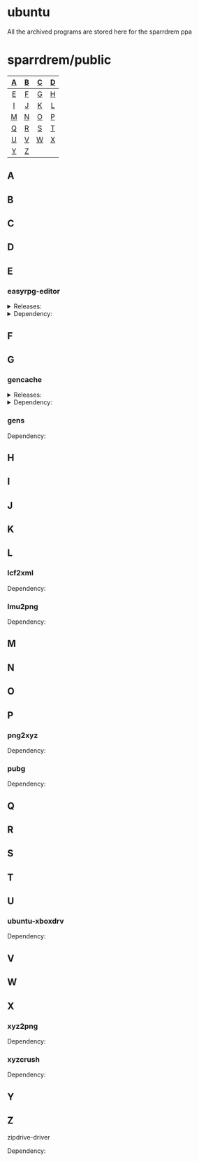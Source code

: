# ubuntu

All the archived programs are stored here for the sparrdrem ppa

# sparrdrem/public

| [A](#a)     | [B](#b)     | [C](#c)     | [D](#d)     |
| :---: | :---: | :---: | :---: |
| [E](#e)     | [F](#f)     | [G](#g)     | [H](#h)     |
| [I](#i)     | [J](#j)     | [K](#k)     | [L](#l)     |
| [M](#m)     | [N](#n)     | [O](#o)     | [P](#p)     |
| [Q](#q)     | [R](#r)     | [S](#s)     | [T](#t)     |
| [U](#u)     | [V](#v)     | [W](#w)     | [X](#x)     |
| [Y](#y)     | [Z](#z)     |       |       |

## A

## B

## C

## D

## E

### easyrpg-editor

<details><summary>Releases:</summary>
<p>
* [artful](https://github.com/sparrdrem/ubuntu/releases/download/v1.0.0-3-editor/easyrpg-editor_1.0.0-3_all_artful.zip)
* [yakkety](https://github.com/sparrdrem/ubuntu/releases/download/v1.0.0-3-editor/easyrpg-editor_1.0.0-3_all_yakkety.zip)
* [zesty](https://github.com/sparrdrem/ubuntu/releases/download/v1.0.0-3-editor/easyrpg-editor_1.0.0-3_all_zesty.zip)
</p>
</details>

<details><summary>Dependency:</summary>
* `easyrpg-player` (>=0.5.3)
* `libc6` (>= 2.14)
* `libfreetype6` (>= 2.2.1)
* `libgcc1` (>= 1:3.0)
* `liblcf0` (>= 0.5.3)
* `libpixman-1-0` (>= 0.18.0)
* `libpng12-0` (>= 1.2.13-4)
* `libqt5concurrent5` (>= 5.9.5)
* `libqt5multimedia5` (>= 5.5.1)
* `libsdl2-2.0-0` (>= 2.0.0)
* `libsdl2-mixer-2.0-0` (>= 2.0.0)
* `libsndfile1` (>= 1.0.20)
* `libspeexdsp1` (>= 1.2~beta3.2-1)
* `libstdc++6` (>= 5.2)
* `libvorbisfile3` (>= 1.1.2)
* `zlib1g` (>= 1:1.1.4)
</p>
</details>

## F

## G

### gencache

<details><summary>Releases:</summary>
<p>
* [artful](https://github.com/sparrdrem/ubuntu/releases/download/v1.0.0-6-gencache/gencache_1.0.0-6_all_artful.zip)
* [yakkety](https://github.com/sparrdrem/ubuntu/releases/download/v1.0.0-6-gencache/gencache_1.0.0-6_all_yakkety.zip)
* [zesty](https://github.com/sparrdrem/ubuntu/releases/download/v1.0.0-6-gencache/gencache_1.0.0-6_all_zesty.zip)
</p>
</details>

<details><summary>Dependency:</summary>
<p>
* _none_
</p>
</details>

### gens

Dependency: 

## H

## I

## J

## K

## L

### lcf2xml

Dependency: 

### lmu2png

Dependency: 

## M

## N

## O

## P

### png2xyz

Dependency: 

### pubg

Dependency:

## Q

## R

## S

## T

## U

### ubuntu-xboxdrv

Dependency: 

## V

## W

## X

### xyz2png

Dependency: 

### xyzcrush

Dependency: 

## Y

## Z

zipdrive-driver

Dependency: 
